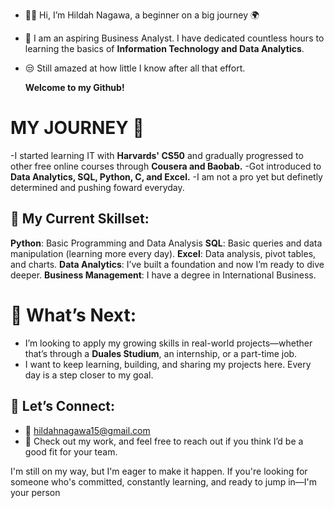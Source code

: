 - 👩‍💻 Hi, I’m Hildah Nagawa, a beginner on a big journey 🌍
- 👀 I am an aspiring Business Analyst. I have dedicated countless hours to learning the basics of **Information Technology and Data Analytics**.
- 😒 Still amazed at how little I know after all that effort.

    **Welcome to my Github!**

 # MY JOURNEY 🌱
  -I started learning IT with  **Harvards' CS50** and gradually progressed to other free online courses through **Cousera and Baobab.**
  -Got introduced to  **Data Analytics, SQL, Python, C, and Excel.**
  -I am not a pro yet  but definetly determined and pushing foward everyday.
  
 ## 🔧 My Current Skillset:
  **Python**: Basic Programming and Data Analysis
   **SQL**:   Basic queries and data manipulation (learning more every day).
   **Excel**: Data analysis, pivot tables, and charts.
  **Data Analytics**: I’ve built a foundation and now I’m ready to dive deeper.
  **Business Management**: I have a degree in International Business.

# 🚀 What’s Next:
- I’m looking to apply my growing skills in real-world projects—whether that’s through a **Duales Studium**, an internship, or a part-time job.
- I want to keep learning, building, and sharing my projects here. Every day is a step closer to my goal.

## 💬 Let’s Connect:
- 📧 [hildahnagawa15@gmail.com](mailto:hildahnagawa15@gmail.com)    
- 🔗 Check out my work, and feel free to reach out if you think I’d be a good fit for your team.

I'm still on my way, but I'm eager to make it happen. If you're looking for someone who's committed, constantly learning, and ready to jump in—I'm your person

<!---
HildahNagawa/HildahNagawa is a ✨ special ✨ repository because its `README.md` (this file) appears on your GitHub profile.
You can click the Preview link to take a look at your changes.
--->
